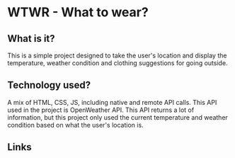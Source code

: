 # WTWR - What to wear?

## What is it?

This is a simple project designed to take the user's location and display the temperature, weather condition and clothing suggestions for going outside.

## Technology used?

A mix of HTML, CSS, JS, including native and remote API calls. This API used in the project is OpenWeather API. This API returns a lot of information, but this project only used the current temperature and weather condition based on what the user's location is.

## Links
